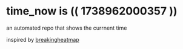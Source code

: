 # time_now is (( 1738962000357 ))

an automated repo that shows the currnent time

inspired by [breakingheatmap](https://github.com/breakingheatmap/breakingheatmap)
